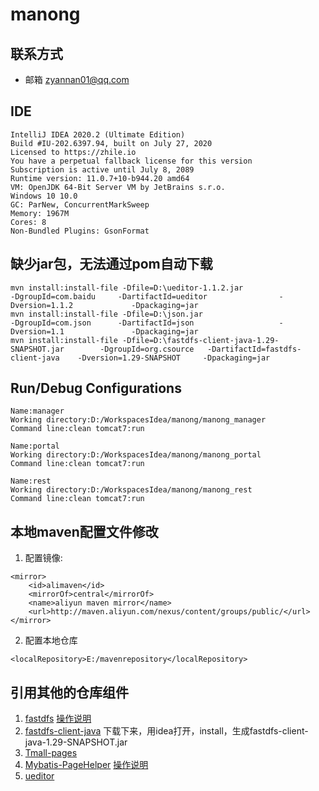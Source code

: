 # manong

## 联系方式

- 邮箱 zyannan01@qq.com 

## IDE
```
IntelliJ IDEA 2020.2 (Ultimate Edition)
Build #IU-202.6397.94, built on July 27, 2020
Licensed to https://zhile.io
You have a perpetual fallback license for this version
Subscription is active until July 8, 2089
Runtime version: 11.0.7+10-b944.20 amd64
VM: OpenJDK 64-Bit Server VM by JetBrains s.r.o.
Windows 10 10.0
GC: ParNew, ConcurrentMarkSweep
Memory: 1967M
Cores: 8
Non-Bundled Plugins: GsonFormat
```

## 缺少jar包，无法通过pom自动下载
```
mvn install:install-file -Dfile=D:\ueditor-1.1.2.jar 							-DgroupId=com.baidu 	-DartifactId=ueditor 				-Dversion=1.1.2 			-Dpackaging=jar
mvn install:install-file -Dfile=D:\json.jar 		 							-DgroupId=com.json  	-DartifactId=json    				-Dversion=1.1   			-Dpackaging=jar
mvn install:install-file -Dfile=D:\fastdfs-client-java-1.29-SNAPSHOT.jar 		-DgroupId=org.csource   -DartifactId=fastdfs-client-java    -Dversion=1.29-SNAPSHOT   	-Dpackaging=jar
```

## Run/Debug Configurations
```
Name:manager
Working directory:D:/WorkspacesIdea/manong/manong_manager
Command line:clean tomcat7:run
```
```
Name:portal
Working directory:D:/WorkspacesIdea/manong/manong_portal
Command line:clean tomcat7:run
```
```
Name:rest
Working directory:D:/WorkspacesIdea/manong/manong_rest
Command line:clean tomcat7:run
```

## 本地maven配置文件修改

1. 配置镜像:
```
<mirror>
	<id>alimaven</id>
	<mirrorOf>central</mirrorOf>
	<name>aliyun maven mirror</name>
	<url>http://maven.aliyun.com/nexus/content/groups/public/</url>
</mirror>
```
2. 配置本地仓库
```
<localRepository>E:/mavenrepository</localRepository>
```

## 引用其他的仓库组件

1. [fastdfs](https://github.com/happyfish100/fastdfs)  [操作说明](https://github.com/happyfish100/fastdfs/wiki)
2. [fastdfs-client-java](https://github.com/happyfish100/fastdfs-client-java) 下载下来，用idea打开，install，生成fastdfs-client-java-1.29-SNAPSHOT.jar
3. [Tmall-pages](https://github.com/Catsugar/Tmall-pages)
4. [Mybatis-PageHelper](https://github.com/pagehelper/Mybatis-PageHelper) [操作说明](https://github.com/pagehelper/Mybatis-PageHelper/blob/master/wikis/zh/HowToUse.md)
5. [ueditor](https://github.com/fex-team/ueditor)



